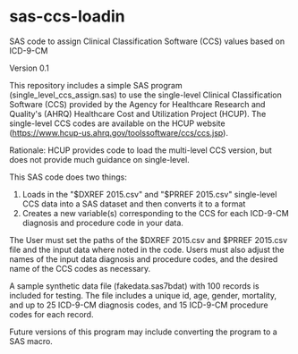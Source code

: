 # sas-ccs-loadin
SAS code to assign Clinical Classification Software (CCS) values based on ICD-9-CM

Version 0.1

This repository includes a simple SAS program (single_level_ccs_assign.sas) to use the single-level Clinical Classification Software (CCS) provided by the Agency for Healthcare Research and Quality's (AHRQ) Healthcare Cost and Utilization Project (HCUP). The single-level CCS codes are available on the HCUP website (https://www.hcup-us.ahrq.gov/toolssoftware/ccs/ccs.jsp).  

Rationale: HCUP provides code to load the multi-level CCS version, but does not provide much guidance on single-level. 

This SAS code does two things:
  1) Loads in the "$DXREF 2015.csv" and "$PRREF 2015.csv" single-level CCS data into a SAS dataset and then converts it to a format
  2) Creates a new variable(s) corresponding to the CCS for each ICD-9-CM diagnosis and procedure code in your data. 

The User must set the paths of the $DXREF 2015.csv and $PRREF 2015.csv file and the input data where noted in the code.  Users must also adjust the names of the input data diagnosis and procedure codes, and the desired name of the CCS codes as necessary.  

A sample synthetic data file (fakedata.sas7bdat) with 100 records is included for testing. The file includes a unique id, age, gender, mortality, and up to 25 ICD-9-CM diagnosis codes, and 15 ICD-9-CM procedure codes for each record.

Future versions of this program may include converting the program to a SAS macro. 
